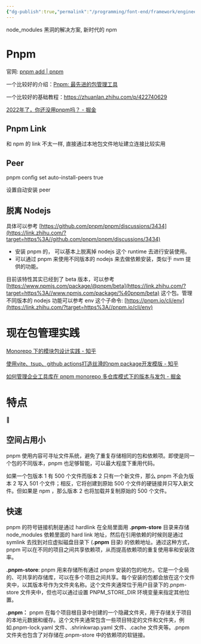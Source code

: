 ```yaml
---
{"dg-publish":true,"permalink":"/programming/font-end/framework/engineering/pnpm/"}
---
```



 node_modules 黑洞的解决方案, 新时代的 npm

# Pnpm

官网: [pnpm add  | pnpm](https://pnpm.io/zh/cli/add)

一个比较好的介绍：[Pnpm: 最先进的包管理工具](https://zhuanlan.zhihu.com/p/404784010)

一个比较好的基础教程：<https://zhuanlan.zhihu.com/p/422740629>

[2022年了，你还没用pnpm吗？ - 掘金](https://juejin.cn/post/7124142007659790372)

## Pnpm Link

和 npm 的 link 不太一样, 直接通过本地包文件地址建立连接比较实用

## Peer

pnpm config set auto-install-peers true

设置自动安装 peer

## 脱离 Nodejs

具体可以参考 [https://github.com/pnpm/pnpm/discussions/3434](https://link.zhihu.com/?target=https%3A//github.com/pnpm/pnpm/discussions/3434)

- 安装 pnpm 的， 可以基本上脱离掉 nodejs 这个 runtime 去进行安装使用。
- 可以通过 pnpm 来使用不同版本的 nodejs 来去做依赖安装，类似于 nvm 提供的功能。

目前该特性其实已经到了 beta 版本，可以参考 [https://www.npmjs.com/package/@pnpm/beta](https://link.zhihu.com/?target=https%3A//www.npmjs.com/package/%40pnpm/beta) 这个包。管理不同版本的 nodejs 功能可以参考 env 这个子命令: [https://pnpm.io/cli/env](https://link.zhihu.com/?target=https%3A//pnpm.io/cli/env)

# 现在包管理实践

[Monorepo 下的模块包设计实践 - 知乎](https://zhuanlan.zhihu.com/p/456483953)

[使用vite、tsup、github actions打造丝滑的npm package开发模版 - 知乎](https://zhuanlan.zhihu.com/p/545816127)

[如何管理企业工具库在 pnpm monorepo 多仓库模式下的版本与发包 - 掘金](https://juejin.cn/post/7168277813223981063)

# 特点



## 空间占用小

pnpm 使用内容可寻址文件系统，避免了重复存储相同的包和依赖项。即使是同一个包的不同版本，pnpm 也足够智能，可以最大程度下重用代码。

如果一个包版本 1 有 500 个文件而版本 2 只有一个新文件，那么 pnpm 不会为版本 2 写入 501 个文件；相反，它将创建到原始 500 个文件的硬链接并只写入新文件。但如果是 npm ，那么版本 2 也将加载并复制原始的 500 个文件。

## 快速

pnpm 的符号链接机制是通过 hardlink 在全局里面用 **.pnpm-store** 目录来存储 node_modules 依赖里面的 hard link 地址，然后在引用依赖的时候则是通过 symlink 去找到对应虚拟磁盘目录下 (**.pnpm** 目录) 的依赖地址。通过这种方式，pnpm 可以在不同的项目之间共享依赖项，从而提高依赖项的重复使用率和安装效率。

**.pnpm-store**: pnpm 用来存储所有通过 pnpm 安装的包的地方。它是一个全局的、可共享的存储库，可以在多个项目之间共享。每个安装的包都会放在这个文件夹中，以其版本号作为文件夹名称。这个文件夹通常位于用户目录下的.pnpm-store 文件夹中，但也可以通过设置 PNPM_STORE_DIR 环境变量来指定其他位置。

**.pnpm：** pnpm 在每个项目根目录中创建的一个隐藏文件夹，用于存储关于项目的本地元数据和缓存。这个文件夹通常包含一些项目特定的文件和文件夹，例如.pnpm-lock.yaml 文件、.shrinkwrap.yaml 文件、.cache 文件夹等。.pnpm 文件夹也包含了对存储在.pnpm-store 中的依赖项的软链接。
